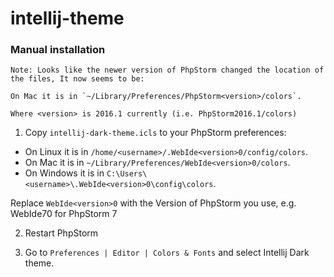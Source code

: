 # intellij-theme 
### Manual installation

    Note: Looks like the newer version of PhpStorm changed the location of the files, It now seems to be:

    On Mac it is in `~/Library/Preferences/PhpStorm<version>/colors`.

    Where <version> is 2016.1 currently (i.e. PhpStorm2016.1/colors)

1.  Copy `intellij-dark-theme.icls` to your PhpStorm preferences:
  - On Linux it is in  `/home/<username>/.WebIde<version>0/config/colors`.
  - On Mac it is in `~/Library/Preferences/WebIde<version>0/colors`.
  - On Windows it is in `C:\Users\<username>\.WebIde<version>0\config\colors`.

  Replace `WebIde<version>0` with the Version of PhpStorm you use, e.g. WebIde70 for PhpStorm 7

2. Restart PhpStorm

3. Go to `Preferences | Editor | Colors & Fonts` and select Intellij Dark theme.

